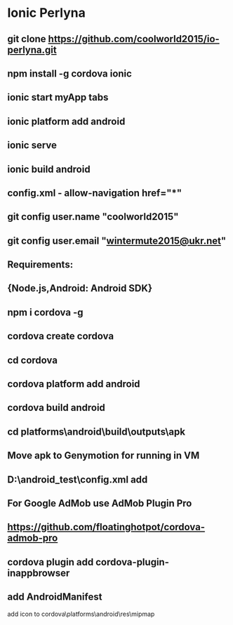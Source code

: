 # Ionic Perlyna
git clone https://github.com/coolworld2015/io-perlyna.git
-------------------------------------------------------------------------------------------------
npm install -g cordova ionic
-------------------------------------------------------------------------------------------------
ionic start myApp tabs
-------------------------------------------------------------------------------------------------
ionic platform add android
-------------------------------------------------------------------------------------------------
ionic serve
-------------------------------------------------------------------------------------------------
ionic build android
-------------------------------------------------------------------------------------------------
config.xml - allow-navigation href="*"
-------------------------------------------------------------------------------------------------
git config user.name "coolworld2015"
-------------------------------------------------------------------------------------------------
git config user.email "wintermute2015@ukr.net"
-------------------------------------------------------------------------------------------------
Requirements:
-------------------------------------------------------------------------------------------------
{Node.js,Android: Android SDK}
-------------------------------------------------------------------------------------------------
npm i cordova -g
-------------------------------------------------------------------------------------------------
cordova create cordova
-------------------------------------------------------------------------------------------------
cd cordova
-------------------------------------------------------------------------------------------------
cordova platform add android
-------------------------------------------------------------------------------------------------
cordova build android
-------------------------------------------------------------------------------------------------
cd platforms\android\build\outputs\apk
-------------------------------------------------------------------------------------------------
Move apk to Genymotion for running in VM
-------------------------------------------------------------------------------------------------
D:\android_test\config.xml add
-------------------------------------------------------------------------------------------------
For Google AdMob use AdMob Plugin Pro
-------------------------------------------------------------------------------------------------
https://github.com/floatinghotpot/cordova-admob-pro
-------------------------------------------------------------------------------------------------
cordova plugin add cordova-plugin-inappbrowser
-------------------------------------------------------------------------------------------------
add AndroidManifest
-------------------------------------------------------------------------------------------------
add icon to cordova\platforms\android\res\mipmap